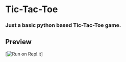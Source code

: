 # Tic-Tac-Toe
### Just a basic python based Tic-Tac-Toe game.

## Preview
[![Run on Repl.it](https://replit.com/@DivyashSingh/Tic-Tac-Toe)]
